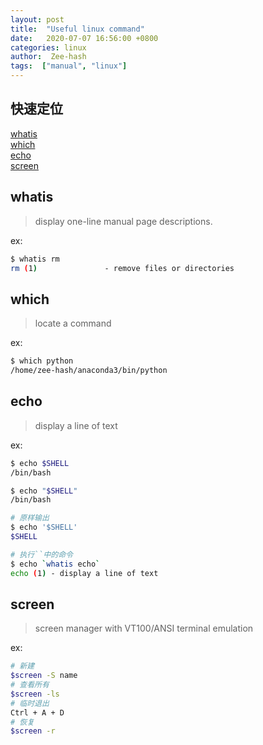 ```yaml
---
layout: post
title:  "Useful linux command"
date:   2020-07-07 16:56:00 +0800
categories: linux
author:  Zee-hash
tags:  ["manual", "linux"]
---
```

## 快速定位  
[whatis](#whatis)  
[which](#which)  
[echo](#echo)  
[screen](#screen)  

## whatis
> display one-line manual page descriptions.  

ex:
```bash
$ whatis rm
rm (1)               - remove files or directories
```  
## which  
> locate a command  

ex:
```bash
$ which python
/home/zee-hash/anaconda3/bin/python
```

## echo  
> display a line of text  

ex:
```bash
$ echo $SHELL
/bin/bash

$ echo "$SHELL"
/bin/bash

# 原样输出
$ echo '$SHELL'
$SHELL

# 执行``中的命令
$ echo `whatis echo`
echo (1) - display a line of text
```
## screen  
> screen manager with VT100/ANSI terminal emulation  

ex:
```bash
# 新建
$screen -S name
# 查看所有
$screen -ls
# 临时退出
Ctrl + A + D
# 恢复
$screen -r
```